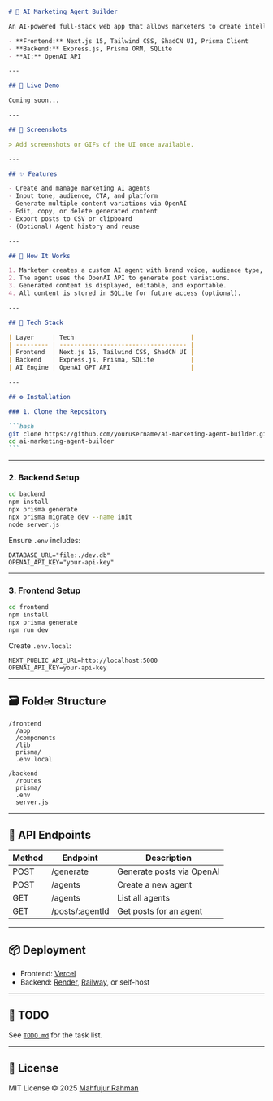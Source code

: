 ````md
# 🤖 AI Marketing Agent Builder

An AI-powered full-stack web app that allows marketers to create intelligent agents for generating social media content based on tone, audience, platform, and CTA. Built with:

- **Frontend:** Next.js 15, Tailwind CSS, ShadCN UI, Prisma Client
- **Backend:** Express.js, Prisma ORM, SQLite
- **AI:** OpenAI API

---

## 🚀 Live Demo

Coming soon...

---

## 📸 Screenshots

> Add screenshots or GIFs of the UI once available.

---

## ✨ Features

- Create and manage marketing AI agents
- Input tone, audience, CTA, and platform
- Generate multiple content variations via OpenAI
- Edit, copy, or delete generated content
- Export posts to CSV or clipboard
- (Optional) Agent history and reuse

---

## 🧠 How It Works

1. Marketer creates a custom AI agent with brand voice, audience type, and preferred social platform.
2. The agent uses the OpenAI API to generate post variations.
3. Generated content is displayed, editable, and exportable.
4. All content is stored in SQLite for future access (optional).

---

## 🧩 Tech Stack

| Layer     | Tech                                |
| --------- | ----------------------------------- |
| Frontend  | Next.js 15, Tailwind CSS, ShadCN UI |
| Backend   | Express.js, Prisma, SQLite          |
| AI Engine | OpenAI GPT API                      |

---

## ⚙️ Installation

### 1. Clone the Repository

```bash
git clone https://github.com/yourusername/ai-marketing-agent-builder.git
cd ai-marketing-agent-builder
```
````

---

### 2. Backend Setup

```bash
cd backend
npm install
npx prisma generate
npx prisma migrate dev --name init
node server.js
```

Ensure `.env` includes:

```
DATABASE_URL="file:./dev.db"
OPENAI_API_KEY="your-api-key"
```

---

### 3. Frontend Setup

```bash
cd frontend
npm install
npx prisma generate
npm run dev
```

Create `.env.local`:

```
NEXT_PUBLIC_API_URL=http://localhost:5000
OPENAI_API_KEY=your-api-key
```

---

## 🗃️ Folder Structure

```
/frontend
  /app
  /components
  /lib
  prisma/
  .env.local

/backend
  /routes
  prisma/
  .env
  server.js
```

---

## 📌 API Endpoints

| Method | Endpoint         | Description               |
| ------ | ---------------- | ------------------------- |
| POST   | /generate        | Generate posts via OpenAI |
| POST   | /agents          | Create a new agent        |
| GET    | /agents          | List all agents           |
| GET    | /posts/\:agentId | Get posts for an agent    |

---

## 📦 Deployment

- Frontend: [Vercel](https://vercel.com/)
- Backend: [Render](https://render.com/), [Railway](https://railway.app/), or self-host

---

## 🧪 TODO

See [`TODO.md`](./TODO.md) for the task list.

---

## 📄 License

MIT License © 2025 [Mahfujur Rahman](mailto:mahfujurrahman06627@gmail.com)

